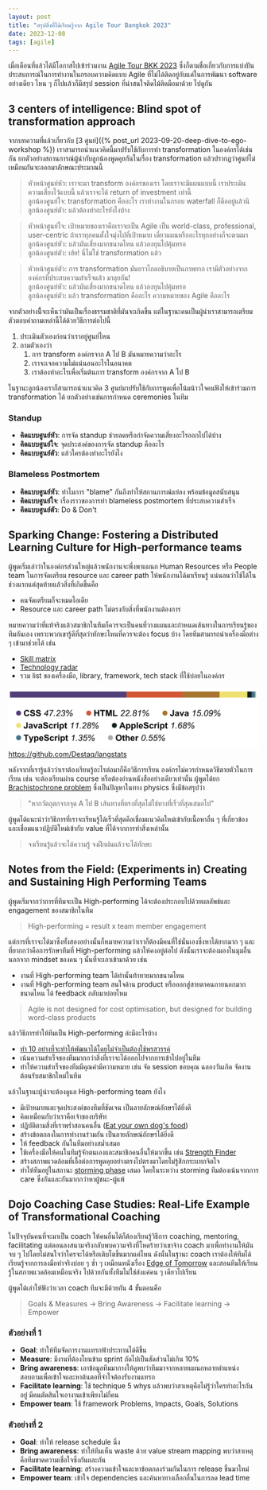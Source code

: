 ```yaml
---
layout: post
title: "สรุปสิ่งที่ได้เรียนรู้จาก Agile Tour Bangkok 2023"
date: 2023-12-08
tags: [agile]
---
```


เมื่อเดือนที่แล้วได้มีโอกาสไปเข้าร่วมงาน [Agile Tour BKK 2023](https://www.agiletourbkk.org/) ซึ่งก็ตามชื่อเกี่ยวกับการแบ่งปันประสบการณ์ในการทำงานในกรอบความคิดแบบ Agile ที่ไม่ได้ติดอยู่กับแค่ในการพัฒนา software อย่างเดียว ไหน ๆ ก็ไปแล้วก็มีสรุป session ที่น่าสนใจติดไม้ติดมือมาด้วย ไปดูกัน

## 3 centers of intelligence: Blind spot of transformation approach
จากบทความที่แล้วเกี่ยวกับ [3 ศูนย์]({% post_url 2023-09-20-deep-dive-to-ego-workshop %}) เราสามารถนำแนวคิดนี้มาปรับใช้กับการทำ transformation ในองค์กรได้เช่นกัน ยกตัวอย่างสถานการณ์ผู้นำกับลูกน้องพูดคุยกันในเรื่อง transformation แล้วปรากฏว่าศูนย์ไม่เหมือนกันจะออกมาลักษณะประมาณนี้

> หัวหน้าศูนย์หัว: เราจะมา transform องค์กรของเรา โดยเราจะมีแผนแบบนี้ เราประเมินความเสี่ยงไว้แบบนี้ แล้วเราจะได้ return of investment เท่านี้  
> ลูกน้องศูนย์ใจ: transformation คืออะไร เราทำงานในกรอบ waterfall ก็ดีออยู่แล้วนิ  
> ลูกน้องศูนย์ตัว: แล้วต้องทำอะไรยังไงบ้าง

> หัวหน้าศูนย์ใจ: เป้าหมายของเราคือเราจะเป็น Agile เป็น world-class, professional, user-centric ถ้าเราทุกคนตั้งใจมุ่งไปที่เป้าหมาย เดี๋ยวแผนหรืออะไรทุกอย่างก็จะตามมา  
> ลูกน้องศูนย์หัว: แล้วมันเสี่ยงมากขนาดไหน แล้วลงทุนไปคุ้มหรอ  
> ลูกน้องศูนย์ตัว: เฮ้ย! นี่ไม่ใช่ transformation แล้ว

> หัวหน้าศูนย์ตัว: การ transformation มันยาวไกลอธิบายเป็นภาพยาก เรามีตัวอย่างจากองค์กรที่ประสบความสำเร็จแล้ว มาลุยกัน!  
> ลูกน้องศูนย์หัว: แล้วมันเสี่ยงมากขนาดไหน แล้วลงทุนไปคุ้มหรอ  
> ลูกน้องศูนย์ตัว: แล้ว transformation คืออะไร ความหมายของ Agile คืออะไร

จากตัวอย่างนีี้จะเห็นว่ามันเป็นเรื่องธรรมชาติที่มันจะเกิดขึ้น แต่ในฐานะคนเป็นผู้นำเราสามารถเตรียมตัวตอบคำถามเหล่านี้ได้ด้วยวิธีการต่อไปนี้

1. ประเมินตัวเองก่อนว่าเราอยู่ศูนย์ไหน
2. ถามตัวเองว่า
   1. การ transform องค์กรจาก A ไป B มันหมายความว่าอะไร
   2. เราจะเจอความไม่แน่นอนอะไรในอนาคต
   3. เราต้องทำอะไรเพื่อเริ่มต้นการ transform องค์กรจาก A ไป B

ในฐานะลูกน้องเราก็สามารถนำแนวคิด 3 ศูนย์มาปรับใช้กับการพูดเพื่อโน้มน้าวใจคนฟังให้เข้าร่วมการ transformation ได้ ยกตัวอย่างเช่นการกำหนด ceremonies ในทีม

### Standup
- **คิดแบบศูนย์หัว**: การจัด standup ช่วยลดหรือกำจัดความเสี่ยงอะไรออกไปได้บ้าง  
- **คิดแบบศูนย์ใจ**: จุดประสงค์ของการจัด standup คืออะไร
- **คิดแบบศูนย์ตัว**: แล้วใครต้องทำอะไรยังไง

### Blameless Postmortem
- **คิดแบบศูนย์หัว**: ทำไมการ "blame" กันถึงทำให้สถานการณ์แย่ลง พร้อมข้อมูลสนับสนุน
- **คิดแบบศูนย์ใจ**: เรื่องราวของการทำ blameless postmortem ที่ประสบความสำเร็จ
- **คิดแบบศูนย์ตัว**: Do & Don't

## Sparking Change: Fostering a Distributed Learning Culture for High-performance teams
ผู้พูดเริ่มเล่าว่าในองค์กรส่วนใหญ่แล้วพนักงานจะพึ่งพาแผนก Human Resources หรือ People team ในการจัดเตรียม resource และ career path ให้พนักงานได้มาเรียนรู้ แน่นอนว่าใช้ได้ในช่วงแรกแต่สุดท้ายแล้วสิ่งที่เกิดขึ้นคือ

- คนจัดเตรียมก็จะหมดไอเดีย
- Resource และ career path ไม่ตรงกับสิ่งที่พนักงานต้องการ

หมายความว่าที่แท้จริงแล้วสมาชิกในทีมก็ควรจะเป็นคนที่วางแผนและกำหนดเส้นทางในการเรียนรู้ของทีมกันเอง เพราะพวกเขารู้ดีที่สุดว่าทักษะไหนที่ควรจะต้อง focus บ้าง โดยทีมสามารถนำเครื่องมือต่าง ๆ เข้ามาช่วยได้ เช่น

- [Skill matrix](https://www.rewo.io/skills-matrix-for-manufacturing/)
- [Technology radar](https://www.thoughtworks.com/radar)
- รวม list ของเครื่องมือ, library, framework, tech stack ที่ใช้บ่อยในองค์กร

![GitHub langstats](/assets/2023-12-18-github-lang-stats.png)
<https://github.com/Destaq/langstats>

หลังจากที่เรารู้แล้วว่าเราต้องเรียนรู้อะไรต่อมาก็คือวิธีการเรียน องค์กรไม่ควรกำหนดวิธีตายตัวในการเรียน เช่น จะต้องเรียนผ่าน course หรือต้องอ่านหนังสืออย่างเดียวเท่านั้น ผู้พูดได้ยก [Brachistochrone problem](https://en.wikipedia.org/wiki/Brachistochrone_curve) ซึ่งเป็นปัญหาในทาง physics ซึ่งมีข้อสรุปว่า 

> "หากวัตถุตกจากจุด A ไป B เส้นทางที่ตรงที่สุดไม่ใช่ทางที่เร็วที่สุดเสมอไป"

ผู้พูดได้แนะนำว่าวิธีการที่เราจะเรียนรู้ได้เร็วที่สุดคือเชื่อมแนวคิดใหม่เข้ากับเนื้อหาอื่น ๆ ที่เกี่ยวข้อง และเชื่อมแนวปฏิบัติใหม่เข้ากับ value ที่ได้จากการทำสิ่งเหล่านั้น

> จงเรียนรู้แล้วจะได้ความรู้ จงฝึกฝนแล้วจะได้ทักษะ

## Notes from the Field: (Experiments in) Creating and Sustaining High Performing Teams
ผู้พูดเริ่มจากว่าการที่ทีมจะเป็น High-performing ได้จะต้องประกอบไปด้วยผลลัพธ์และ engagement ของสมาชิกในทีม

> High-performing = result x team member engagement

แต่การที่เราจะได้มาซึ่งทั้งสองอย่างนั้นก็หมายความว่าเราก็ต้องมีคนที่ใช่นั่นเองซึ่งหาได้ยากมาก ๆ และที่ยากกว่าคือการรักษาทีมที่ High-performing แล้วให้คงอยู่ต่อไป ดังนั้นเราจะต้องมองในมุมอื่นนอกจาก mindset ของคน ๆ นั้นที่จะเอาเข้ามาด้วย เช่น

- งานที่ High-performing team ได้ทำนั้นท้าทายมากขนาดไหน
- งานที่ High-performing team สนใจด้าน product หรือออกสู่สายตาคนภายนอกมากขนาดไหน ได้ feedback กลับมาบ่อยไหม

> Agile is not designed for cost optimisation, but designed for building word-class products

แล้ววิธีการทำให้ทีมเป็น High-performing ล่ะมีอะไรบ้าง
- [ทำ 10 อย่างที่จะทำให้พัฒนาได้โดยไม่จำเป็นต้องใช้พรสวรรค์](https://economics.virginia.edu/10-things-require-zero-talent)
- เน้นความสำเร็จของทีมมากกว่าสิ่งที่เราจะได้ออกไปจากการเข้าไปอยู่ในทีม
- ทำให้ความสำเร็จของทีมมีคุณค่ามีความหมาย เช่น จัด session ขอบคุณ ฉลองวันเกิด จัดงานต้อนรับสมาชิกใหม่ในทีม

แล้วในฐานะผู้นำจะต้องดูแล High-performing team ยังไง
- มีเป้าหมายและจุดประสงค์ของทีมที่ชัดเจน เป็นลายลักษณ์อักษรได้ยิ่งดี
- คิดเหมือนกับว่าเราคือเจ้าของบริษัท
- ปฏิบัติตามสิ่งที่เราพร่ำสอนคนอื่น ([Eat your own dog's food](https://en.wikipedia.org/wiki/Eating_your_own_dog_food))
- สร้างข้อตกลงในการทำงานร่วมกัน เป็นลายลักษณ์อักษรได้ยิ่งดี
- ให้ feedback กันในทีมอย่างสม่ำเสมอ
- ใช้เครื่องมือให้คนในทีมรู้จักตนเองและสมาชิกคนอื่นให้มากขึ้น เช่น [Strength Finder](https://priwziest.medium.com/clifton-strengths-finder-%E0%B9%81%E0%B8%9A%E0%B8%9A%E0%B8%97%E0%B8%94%E0%B8%AA%E0%B8%AD%E0%B8%9A%E0%B8%AB%E0%B8%B2%E0%B8%88%E0%B8%B8%E0%B8%94%E0%B9%81%E0%B8%82%E0%B9%87%E0%B8%87-%E0%B8%97%E0%B8%B5%E0%B9%88%E0%B8%97%E0%B8%B3%E0%B9%83%E0%B8%AB%E0%B9%89%E0%B9%80%E0%B8%A3%E0%B8%B2%E0%B9%80%E0%B8%9B%E0%B9%87%E0%B8%99%E0%B8%84%E0%B8%99%E0%B8%AA%E0%B8%B2%E0%B8%A2%E0%B8%AA%E0%B8%B5%E0%B8%A1%E0%B9%88%E0%B8%A7%E0%B8%87-b37e2e136cba)
- สร้างสภาพแวดล้อมที่เอื้อต่อการพูดคุยอย่างตรงไปตรงมาโดยไม่รู้สึกกระแทกจิตใจ
- ทำให้ทีมอยู่ในสถานะ [storming phase](https://en.wikipedia.org/wiki/Tuckman%27s_stages_of_group_development) เสมอ โดยในระหว่าง storming ทีมต้องเน้นจากการ care ซึ่งกันและกันมากกว่าหาผู้ชนะ-ผู้แพ้

## Dojo Coaching Case Studies: Real-Life Example of Transformational Coaching
ในปัจจุบันคนที่จะมาเป็น coach ให้คนอื่นได้ก็ต้องเรียนรู้วิธีการ coaching, mentoring, facilitating แต่ตอนลงสนามจริงกลับพบความจริงที่โหดร้ายว่าเขาจ้าง coach มาเพื่อทำงานให้มันจบ ๆ ไปโดยไม่สนใจว่าใครจะได้หรือเติบโตขึ้นมากแค่ไหน ดังนั้นในฐานะ coach เราต้องให้ทีมได้เรียนรู้จากการลงมือทำจริงบ่อย ๆ ซ้ำ ๆ เหมือนหนังเรื่อง [Edge of Tomorrow](https://www.imdb.com/title/tt1631867/) และสอนทีมให้เรียนรู้ในสภาพแวดล้อมเหมือนจริง ไปด้วยกันทั้งทีมไม่ใช่ส่งแค่คน ๆ เดียวไปเรียน  

ผู้พูดได้เล่าให้ฟังว่าเวลา coach ทีมจะมีด้วยกัน 4 ขั้นตอนคือ
> Goals & Measures -> Bring Awareness -> Facilitate learning -> Empower

### ตัวอย่างที่ 1
- **Goal**: ทำให้ทีมจัดการงานแทรกฟ้าประทานได้ดีขึ้น
- **Measure**: มีงานที่ต้องโยนข้าม sprint ถัดไปเป็นสัดส่วนไม่เกิน 10%
- **Bring awareness**: เอาข้อมูลทีมมากางให้ดูพบว่าทีมมาจากหลายแผนกหลายตำแหน่ง สอบถามเพื่อเข้าใจและหาต้นตอที่จำใจต้องรับงานแทรก
- **Facilitate learning**: ใช้ technique 5 whys แล้วพบว่าสาเหตุคือไม่รู้ว่าใครทำอะไรกันอยู่ มีคนตัดสินใจเอางานเข้าเพียงไม่กี่คน
- **Empower team**: ใช้ framework Problems, Impacts, Goals, Solutions

### ตัวอย่างที่ 2
- **Goal**: ทำให้ release schedule นิ่ง
- **Bring awareness**: ทำให้ทีมเห็น waste ด้วย value stream mapping พบว่าสาเหตุคือทีมขาดความเชื่อใจซึ่งกันและกัน
- **Facilitate learning**: สร้างความเข้าใจและหาข้อตกลงร่วมกันในการ release ขึ้นมาใหม่
- **Empower team**: เข้าใจ dependencies และค้นหาทางเลือกอื่นในการลด lead time

